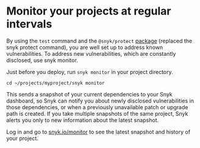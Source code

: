 # Monitor your projects at regular intervals

By using the `test` command and the `@snyk/protect` [package](https://github.com/snyk/snyk/tree/master/packages/snyk-protect) (replaced the snyk protect command), you are well set up to address known vulnerabilities. To address new vulnerabilities, which are constantly disclosed, use snyk monitor.

Just before you deploy, run `snyk monitor` in your project directory.&#x20;

`cd ~/projects/myproject/snyk monitor`

This sends a snapshot of your current dependencies to your Snyk dashboard, so Snyk can notify you about newly disclosed vulnerabilities in those dependencies, or when a previously unavailable patch or upgrade path is created. If you take multiple snapshots of the same project, Snyk alerts you only to new information about the latest snapshot.

Log in and go to [snyk.io/monitor](https://app.snyk.io/monitor/) to see the latest snapshot and history of your project.
